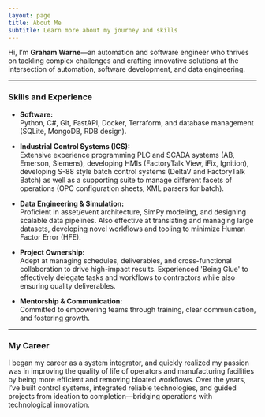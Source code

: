 ```yaml
---
layout: page
title: About Me
subtitle: Learn more about my journey and skills
---
```


Hi, I’m **Graham Warne**—an automation and software engineer who thrives on tackling complex challenges and crafting innovative solutions at the intersection of automation, software development, and data engineering.

---

### Skills and Experience

- **Software:**  
  Python, C#, Git, FastAPI, Docker, Terraform, and database management (SQLite, MongoDB, RDB design).

- **Industrial Control Systems (ICS):**  
  Extensive experience programming PLC and SCADA systems (AB, Emerson, Siemens), developing HMIs (FactoryTalk View, iFix, Ignition), developing S-88 style batch control systems (DeltaV and FactoryTalk Batch) as well as a supporting suite to manage different facets of operations (OPC configuration sheets, XML parsers for batch).

- **Data Engineering & Simulation:**  
  Proficient in asset/event architecture, SimPy modeling, and designing scalable data pipelines. Also effective at translating and managing large datasets, developing novel workflows and tooling to minimize Human Factor Error (HFE).

- **Project Ownership:**  
  Adept at managing schedules, deliverables, and cross-functional collaboration to drive high-impact results. Experienced 'Being Glue' to effectively delegate tasks and workflows to contractors while also ensuring quality deliverables.

- **Mentorship & Communication:**  
  Committed to empowering teams through training, clear communication, and fostering growth.

---

### My Career
I began my career as a system integrator, and quickly realized my passion was in improving the quality of life of operators and manufacturing facilities by being more efficient and removing bloated workflows. Over the years, I’ve built control systems, integrated reliable technologies, and guided projects from ideation to completion—bridging operations with technological innovation.


